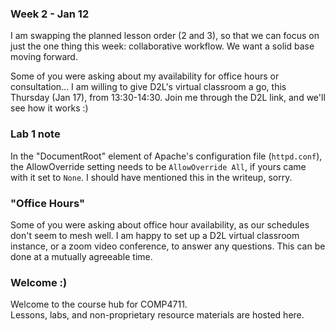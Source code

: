 ### Week 2 - Jan 12

I am swapping the planned lesson order (2 and 3), so that we can focus on just
the one thing this week: collaborative workflow. We want a solid base moving forward.

Some of you were asking about my availability for office hours or consultation...
I am willing to give D2L's virtual classroom a go, this Thursday (Jan 17),
from 13:30-14:30. Join me through the D2L link, and we'll see how it works :)

### Lab 1 note  

In the "DocumentRoot" element of Apache's configuration file (`httpd.conf`), the
AllowOverride setting needs to be `AllowOverride All`, if yours came with it
set to `None`. I should have mentioned this in the writeup, sorry.

### "Office Hours"

Some of you were asking about office hour availability, as our schedules don't seem to mesh well.
I am happy to set up a D2L virtual classroom instance, or a zoom video conference,
to answer any questions. This can be done at a mutually agreeable time.

### Welcome :) 

Welcome to the course hub for COMP4711.  
Lessons, labs, and non-proprietary resource materials are hosted here.
